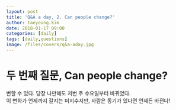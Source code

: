 ```yaml
---
layout: post
title: 'Q&A a day, 2. Can people change?'
author: taeyoung.kim
date: 2018-01-17 09:00
categories: [daily]
tags: [daily,questions]
image: /files/covers/q&a-aday.jpg
---
```


# 두 번째 질문, Can people change?
<!--more-->
변할 수 있다. 당장 나만해도 저번 주 수요일부터 바뀌었다.<br />
이 변화가 언제까지 갈지는 미지수지만, 사람은 동기가 있다면 언제든 바뀐다!
